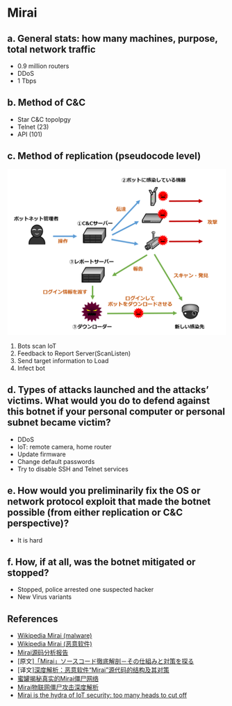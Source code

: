 # Mirai

## a. General stats: how many machines, purpose, total network traffic

* 0.9 million routers
* DDoS
* 1 Tbps

## b. Method of C&C

* Star C&C topolpgy
* Telnet (23)
* API (101)

## c. Method of replication (pseudocode level)

![mirai1](mirai1.png)

1. Bots scan IoT
1. Feedback to Report Server(ScanListen)
1. Send target information to Load
1. Infect bot

## d. Types of attacks launched and the attacks’ victims. What would you do to defend against this botnet if your personal computer or personal subnet became victim?

* DDoS
* IoT: remote camera, home router
* Update firmware
* Change default passwords
* Try to disable SSH and Telnet services

## e. How would you preliminarily fix the OS or network protocol exploit that made the botnet possible (from either replication or C&C perspective)?

* It is hard

## f. How, if at all, was the botnet mitigated or stopped?

* Stopped, police arrested one suspected hacker
* New Virus variants

## References

* [Wikipedia Mirai (malware)](https://en.wikipedia.org/wiki/Mirai_(malware))
* [Wikipedia Mirai (恶意软件)](https://zh.wikipedia.org/wiki/Mirai_(%E6%81%B6%E6%84%8F%E8%BD%AF%E4%BB%B6))
* [Mirai源码分析报告](http://blog.nsfocus.net/mirai-source-analysis-report)
* \[原文\][「Mirai」ソースコード徹底解剖－その仕組みと対策を探る](http://www.atmarkit.co.jp/ait/articles/1611/08/news028.html)
* \[译文\][深度解析：恶意软件“Mirai”源代码的结构及其对策](http://netsecurity.51cto.com/art/201701/528172.htm?is_all=1)
* [蜜罐揭秘真实的Mirai僵尸网络](http://www.freebuf.com/articles/terminal/124717.html)
* [Mirai物联网僵尸攻击深度解析](http://www.freebuf.com/articles/terminal/117927.html)
* [Mirai is the hydra of IoT security: too many heads to cut off](http://www.pcworld.com/article/3180455/security/mirai-is-the-hydra-of-iot-security-too-many-heads-to-cut-off.html)
